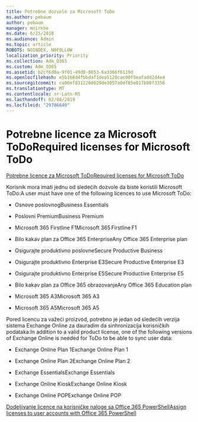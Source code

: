 ```yaml
---
title: Potrebne dozvole za Microsoft ToDo
ms.author: pebaum
author: pebaum
manager: mnirkhe
ms.date: 6/25/2018
ms.audience: Admin
ms.topic: article
ROBOTS: NOINDEX, NOFOLLOW
localization_priority: Priority
ms.collection: Adm_O365
ms.custom: Adm_O365
ms.assetid: b2cf6d0a-9f01-49d8-8653-6a3366f6119d
ms.openlocfilehash: e5b168d4fbbdaf1dea5128cac00f5eafadd2d4e4
ms.sourcegitcommit: ca06ef831226d629de3057a0df85e017b80f3356
ms.translationtype: MT
ms.contentlocale: sr-Latn-RS
ms.lasthandoff: 02/08/2019
ms.locfileid: "29786640"
---
```

# <a name="required-licenses-for-microsoft-todo"></a><span data-ttu-id="c0c12-102">Potrebne licence za Microsoft ToDo</span><span class="sxs-lookup"><span data-stu-id="c0c12-102">Required licenses for Microsoft ToDo</span></span>

[<span data-ttu-id="c0c12-103">Potrebne licence za Microsoft ToDo</span><span class="sxs-lookup"><span data-stu-id="c0c12-103">Required licenses for Microsoft ToDo</span></span>](https://support.office.com/article/381e9d1b-c500-49b5-973e-890fd86528d7.aspx)
  
<span data-ttu-id="c0c12-104">Korisnik mora imati jednu od sledećih dozvole da biste koristili Microsoft ToDo:</span><span class="sxs-lookup"><span data-stu-id="c0c12-104">A user must have one of the following licences to use Microsoft ToDo:</span></span>
  
- <span data-ttu-id="c0c12-105">Osnove poslovnog</span><span class="sxs-lookup"><span data-stu-id="c0c12-105">Business Essentials</span></span>
    
- <span data-ttu-id="c0c12-106">Poslovni Premium</span><span class="sxs-lookup"><span data-stu-id="c0c12-106">Business Premium</span></span>
    
- <span data-ttu-id="c0c12-107">Microsoft 365 Firstline F1</span><span class="sxs-lookup"><span data-stu-id="c0c12-107">Microsoft 365 Firstline F1</span></span>
    
- <span data-ttu-id="c0c12-108">Bilo kakav plan za Office 365 Enterprise</span><span class="sxs-lookup"><span data-stu-id="c0c12-108">Any Office 365 Enterprise plan</span></span>
    
- <span data-ttu-id="c0c12-109">Osigurajte produktivno poslovne</span><span class="sxs-lookup"><span data-stu-id="c0c12-109">Secure Productive Business</span></span>
    
- <span data-ttu-id="c0c12-110">Osigurajte produktivno Enterprise E3</span><span class="sxs-lookup"><span data-stu-id="c0c12-110">Secure Productive Enterprise E3</span></span>
    
- <span data-ttu-id="c0c12-111">Osigurajte produktivno Enterprise E5</span><span class="sxs-lookup"><span data-stu-id="c0c12-111">Secure Productive Enterprise E5</span></span>
    
- <span data-ttu-id="c0c12-112">Bilo kakav plan za Office 365 obrazovanje</span><span class="sxs-lookup"><span data-stu-id="c0c12-112">Any Office 365 Education plan</span></span>
    
- <span data-ttu-id="c0c12-113">Microsoft 365 A3</span><span class="sxs-lookup"><span data-stu-id="c0c12-113">Microsoft 365 A3</span></span>
    
- <span data-ttu-id="c0c12-114">Microsoft 365 A5</span><span class="sxs-lookup"><span data-stu-id="c0c12-114">Microsoft 365 A5</span></span>
    
<span data-ttu-id="c0c12-115">Pored licencu za važeći proizvod, potrebno je jedan od sledećih verzija sistema Exchange Online za dauradim da sinhronizacija korisničkih podataka:</span><span class="sxs-lookup"><span data-stu-id="c0c12-115">In addition to a valid product license, one of the following versions of Exchange Online is needed for ToDo to be able to sync user data:</span></span> 
  
- <span data-ttu-id="c0c12-116">Exchange Online Plan 1</span><span class="sxs-lookup"><span data-stu-id="c0c12-116">Exchange Online Plan 1</span></span>
    
- <span data-ttu-id="c0c12-117">Exchange Online Plan 2</span><span class="sxs-lookup"><span data-stu-id="c0c12-117">Exchange Online Plan 2</span></span>
    
- <span data-ttu-id="c0c12-118">Exchange Essentials</span><span class="sxs-lookup"><span data-stu-id="c0c12-118">Exchange Essentials</span></span>
    
- <span data-ttu-id="c0c12-119">Exchange Online Kiosk</span><span class="sxs-lookup"><span data-stu-id="c0c12-119">Exchange Online Kiosk</span></span>
    
- <span data-ttu-id="c0c12-120">Exchange Online POP</span><span class="sxs-lookup"><span data-stu-id="c0c12-120">Exchange Online POP</span></span>
    
[<span data-ttu-id="c0c12-121">Dodeljivanje licence na korisničke naloge sa Office 365 PowerShell</span><span class="sxs-lookup"><span data-stu-id="c0c12-121">Assign licenses to user accounts with Office 365 PowerShell</span></span>](https://docs.microsoft.com/office365/enterprise/powershell/assign-licenses-to-user-accounts-with-office-365-powershell )
  

